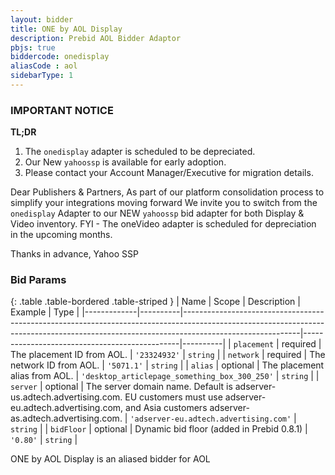 ```yaml
---
layout: bidder
title: ONE by AOL Display
description: Prebid AOL Bidder Adaptor
pbjs: true
biddercode: onedisplay
aliasCode : aol
sidebarType: 1
---
```

### IMPORTANT NOTICE

**TL;DR**

1. The `onedisplay` adapter is scheduled to be depreciated.
2. Our New `yahoossp` is available for early adoption.
3. Please contact your Account Manager/Executive for migration details.

Dear Publishers & Partners,
As part of our platform consolidation process to simplify your integrations moving forward
We invite you to switch from the `onedisplay` Adapter to our NEW `yahoossp` bid adapter for both Display & Video inventory.
FYI - The oneVideo adapter is scheduled for depreciation in the upcoming months.

Thanks in advance,
Yahoo SSP

### Bid Params

{: .table .table-bordered .table-striped }
| Name        | Scope    | Description                                                                                                                                                                             | Example                                       | Type     |
|-------------|----------|-----------------------------------------------------------------------------------------------------------------------------------------------------------------------------------------|-----------------------------------------------|----------|
| `placement` | required | The placement ID from AOL.                                                                                                                                                              | `'23324932'`                                  | `string` |
| `network`   | required | The network ID from AOL.                                                                                                                                                                | `'5071.1'`                                    | `string` |
| `alias`     | optional | The placement alias from AOL.                                                                                                                                                           | `'desktop_articlepage_something_box_300_250'` | `string` |
| `server`    | optional | The server domain name. Default is adserver-us.adtech.advertising.com. EU customers must use adserver-eu.adtech.advertising.com, and Asia customers adserver-as.adtech.advertising.com. | `'adserver-eu.adtech.advertising.com'`        | `string` |
| `bidFloor`  | optional | Dynamic bid floor (added in Prebid 0.8.1)                                                                                                                                               | `'0.80'`                                      | `string` |

ONE by AOL Display is an aliased bidder for AOL
